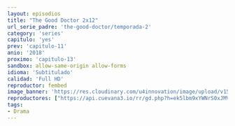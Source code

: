 ```yaml
---
layout: episodios
title: "The Good Doctor 2x12"
url_serie_padre: 'the-good-doctor/temporada-2'
category: 'series'
capitulo: 'yes'
prev: 'capitulo-11'
anio: '2018'
proximo: 'capitulo-13'
sandbox: allow-same-origin allow-forms
idioma: 'Subtitulado'
calidad: 'Full HD'
reproductor: fembed
image_banner: 'https://res.cloudinary.com/u4innovation/image/upload/v1560111093/goodd-dcotro-banner-min_tsja92.jpg'
reproductores: ["https://api.cuevana3.io/rr/gd.php?h=ek5lbm9xYWNrS0xJMVp5b21KREk0dFBLbjVkaHhkRGdrOG1jbnBpUnhhS1Z4WDJsZnNlejZhbkthbVpubXRiSnNLVitmYWpHejhlbnVZQ1RoTkRJeDZXU3FadVkyUT09"]
tags:
- Drama
---
```












